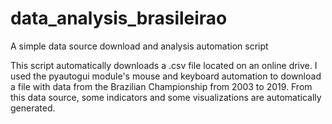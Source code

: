 # data_analysis_brasileirao
A simple data source download and analysis automation script

This script automatically downloads a .csv file located on an online drive. I used the pyautogui module's mouse and keyboard automation to download a file with data from the Brazilian Championship from 2003 to 2019. From this data source, some indicators and some visualizations are automatically generated.
